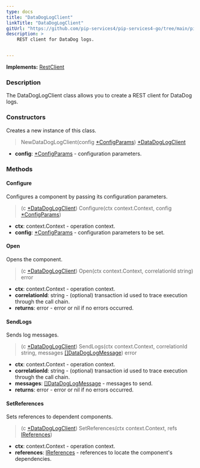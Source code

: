 ```yaml
---
type: docs
title: "DataDogLogClient"
linkTitle: "DataDogLogClient"
gitUrl: "https://github.com/pip-services4/pip-services4-go/tree/main/pip-services4-datadog-go"
description: >
    REST client for DataDog logs.


---
```


**Implements:** [RestClient](../../../http/clients/rest_client)

### Description

The DataDogLogClient class allows you to create a REST client for DataDog logs. 



### Constructors

Creates a new instance of this class.

> NewDataDogLogClient(config [*ConfigParams](../../../components/config/config_params)) [*DataDogLogClient]()

- **config**: [*ConfigParams](../../../components/config/config_params) - configuration parameters.


### Methods

#### Configure
Configures a component by passing its configuration parameters.

> (c [*DataDogLogClient]()) Configure(ctx context.Context, config [*ConfigParams](../../../components/config/config_params))

- **ctx**: context.Context - operation context.
- **config**: [*ConfigParams](../../../components/config/config_params) - configuration parameters to be set.

#### Open
Opens the component.

> (c [*DataDogLogClient]()) Open(ctx context.Context, correlationId string) error

- **ctx**: context.Context - operation context.
- **correlationId**: string - (optional) transaction id used to trace execution through the call chain.
- **returns**: error - error or nil if no errors occurred.

#### SendLogs
Sends log messages.

> (c [*DataDogLogClient]()) SendLogs(ctx context.Context, correlationId string, messages [[]DataDogLogMessage](../datadog_log_message)) error

- **ctx**: context.Context - operation context.
- **correlationId**: string - (optional) transaction id used to trace execution through the call chain.
- **messages**: [[]DataDogLogMessage](../datadog_log_message) - messages to send.
- **returns**: error - error or nil if no errors occurred.

#### SetReferences
Sets references to dependent components.

> (c [*DataDogLogClient]()) SetReferences(ctx context.Context, refs [IReferences](../../../components/refer/ireferences))

- **ctx**: context.Context - operation context.
- **references**: [IReferences](../../../components/refer/ireferences) - references to locate the component's dependencies.

